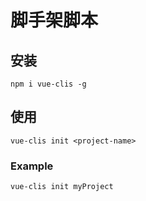 # 脚手架脚本

## 安装

```
npm i vue-clis -g
```

## 使用

```
vue-clis init <project-name>
```

### Example

```
vue-clis init myProject
```